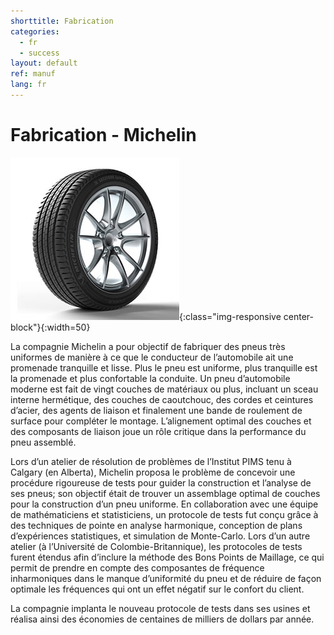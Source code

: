 ```yaml
---
shorttitle: Fabrication
categories:
  - fr
  - success
layout: default
ref: manuf
lang: fr
---
```


# Fabrication - Michelin

![tires](/img/portfolio/Tires.jpg){:class="img-responsive center-block"}{:width=50}

La compagnie Michelin a pour objectif de fabriquer des pneus très uniformes de
manière à ce que le conducteur de l’automobile ait une promenade tranquille et
lisse. Plus le pneu est uniforme, plus tranquille est la promenade et plus
confortable la conduite. Un pneu d’automobile moderne est fait de vingt couches
de matériaux ou plus, incluant un sceau interne hermétique, des couches de
caoutchouc, des cordes et ceintures d’acier, des agents de liaison et finalement
une bande de roulement de surface pour compléter le montage. L’alignement
optimal des couches et des composants de liaison joue un rôle critique dans la
performance du pneu assemblé.

Lors d’un atelier de résolution de problèmes de l’Institut PIMS tenu à Calgary
(en Alberta), Michelin proposa le problème de concevoir une procédure rigoureuse
de tests pour guider la construction et l’analyse de ses pneus; son objectif
était de trouver un assemblage optimal de couches pour la construction d’un pneu
uniforme. En collaboration avec une équipe de mathématiciens et statisticiens,
un protocole de tests fut conçu grâce à des techniques de pointe en analyse
harmonique, conception de plans d’expériences statistiques, et simulation de
Monte-Carlo. Lors d’un autre atelier (à l’Université de Colombie-Britannique),
les protocoles de tests furent étendus afin d’inclure la méthode des Bons Points
de Maillage, ce qui permit de prendre en compte des composantes de fréquence
inharmoniques dans le manque d’uniformité du pneu et de réduire de façon
optimale les fréquences qui ont un effet négatif sur le confort du client.

La compagnie implanta le nouveau protocole de tests dans ses usines et réalisa
ainsi des économies de centaines de milliers de dollars par année.
